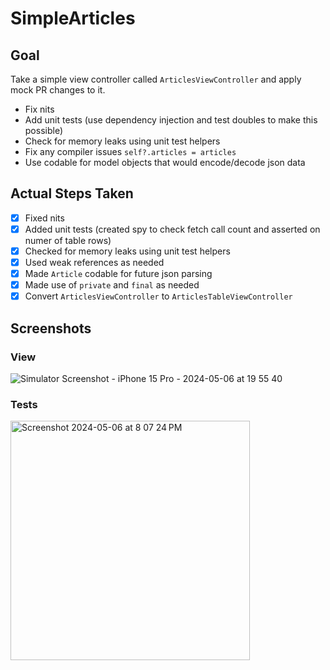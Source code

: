 # SimpleArticles

## Goal
Take a simple view controller called `ArticlesViewController` and apply mock PR changes to it.
- Fix nits
- Add unit tests (use dependency injection and test doubles to make this possible)
- Check for memory leaks using unit test helpers
- Fix any compiler issues `self?.articles = articles`
- Use codable for model objects that would encode/decode json data

## Actual Steps Taken
- [x] Fixed nits
- [x] Added unit tests (created spy to check fetch call count and asserted on numer of table rows)
- [x] Checked for memory leaks using unit test helpers
- [x] Used weak references as needed
- [x] Made `Article` codable for future json parsing
- [x] Made use of `private` and `final` as needed
- [x] Convert `ArticlesViewController` to `ArticlesTableViewController`

## Screenshots

### View
![Simulator Screenshot - iPhone 15 Pro - 2024-05-06 at 19 55 40](https://github.com/wsaults/SimpleArticles/assets/466656/03a12299-8fca-46a3-b143-ab4ce70a20b0)

### Tests
<img width="383" alt="Screenshot 2024-05-06 at 8 07 24 PM" src="https://github.com/wsaults/SimpleArticles/assets/466656/cb62e1a2-7e99-4d76-91f2-2ca26aa6bf4c">


